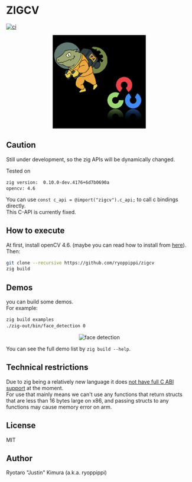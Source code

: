 # ZIGCV

[![ci](https://github.com/ryoppippi/zigcv/actions/workflows/ci.yml/badge.svg)](https://github.com/ryoppippi/zigcv/actions/workflows/ci.yml)

<div align="center">
  <img src="./logo/zigcv.png" width="50%" />
</div>

## Caution

Still under development, so the zig APIs will be dynamically changed.

Tested on

```
zig version:  0.10.0-dev.4176+6d7b0690a
opencv: 4.6
```

You can use `const c_api = @import("zigcv").c_api;` to call c bindings directly.  
This C-API is currently fixed.

## How to execute

At first, install openCV 4.6. (maybe you can read how to install from [here](https://github.com/hybridgroup/gocv#how-to-install)).  
Then:

```sh
git clone --recursive https://github.com/ryoppippi/zigcv
zig build
```

## Demos

you can build some demos.  
For example:

```sh
zig build examples
./zig-out/bin/face_detection 0
```

<div align="center">
  <img width="400" alt="face detection" src="https://user-images.githubusercontent.com/1560508/188515175-4d344660-5680-43e7-9b74-3bad92507430.gif">
</div>

You can see the full demo list by `zig build --help`.

## Technical restrictions

Due to zig being a relatively new language it does [not have full C ABI support](https://github.com/ziglang/zig/issues/1481) at the moment.  
For use that mainly means we can't use any functions that return structs that are less than 16 bytes large on x86, and passing structs to any functions may cause memory error on arm.

## License

MIT

## Author

Ryotaro "Justin" Kimura (a.k.a. ryoppippi)
